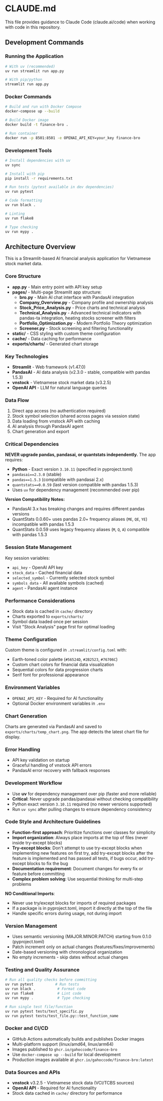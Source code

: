 # CLAUDE.md

This file provides guidance to Claude Code (claude.ai/code) when working with code in this repository.

## Development Commands

### Running the Application
```bash
# With uv (recommended)
uv run streamlit run app.py

# With pip/python
streamlit run app.py
```

### Docker Commands
```bash
# Build and run with Docker Compose
docker-compose up --build

# Build Docker image
docker build -t finance-bro .

# Run container
docker run -p 8501:8501 -e OPENAI_API_KEY=your_key finance-bro
```

### Development Tools
```bash
# Install dependencies with uv
uv sync

# Install with pip
pip install -r requirements.txt

# Run tests (pytest available in dev dependencies)
uv run pytest

# Code formatting
uv run black .

# Linting
uv run flake8

# Type checking
uv run mypy .
```

## Architecture Overview

This is a Streamlit-based AI financial analysis application for Vietnamese stock market data.

### Core Structure
- **app.py** - Main entry point with API key setup
- **pages/** - Multi-page Streamlit app structure:
  - **bro.py** - Main AI chat interface with PandasAI integration
  - **Company_Overview.py** - Company profile and ownership analysis
  - **Stock_Price_Analysis.py** - Price charts and technical analysis
  - **Technical_Analysis.py** - Advanced technical indicators with pandas-ta integration, heating stocks screener with filters
  - **Portfolio_Optimization.py** - Modern Portfolio Theory optimization
  - **Screener.py** - Stock screening and filtering functionality
- **static/** - CSS styling with custom theme configuration
- **cache/** - Data caching for performance
- **exports/charts/** - Generated chart storage

### Key Technologies
- **Streamlit** - Web framework (v1.47.0)
- **PandasAI** - AI data analysis (v2.3.0 - stable, compatible with pandas 1.5.3)
- **vnstock** - Vietnamese stock market data (v3.2.5)
- **OpenAI API** - LLM for natural language queries

### Data Flow
1. Direct app access (no authentication required)
2. Stock symbol selection (shared across pages via session state)
3. Data loading from vnstock API with caching
4. AI analysis through PandasAI agent
5. Chart generation and export

### Critical Dependencies
**NEVER upgrade pandas, pandasai, or quantstats independently.** The app requires:
- **Python** - Exact version `3.10.11` (specified in pyproject.toml)
- `pandasai==2.3.0` (stable)
- `pandas==1.5.3` (compatible with pandasai 2.x)
- `quantstats==0.0.59` (last version compatible with pandas 1.5.3)
- Uses `uv` for dependency management (recommended over pip)

**Version Compatibility Notes:**
- PandasAI 3.x has breaking changes and requires different pandas versions
- QuantStats 0.0.60+ uses pandas 2.0+ frequency aliases (`ME`, `QE`, `YE`) incompatible with pandas 1.5.3
- QuantStats 0.0.59 uses legacy frequency aliases (`M`, `Q`, `A`) compatible with pandas 1.5.3

### Session State Management
Key session variables:
- `api_key` - OpenAI API key
- `stock_data` - Cached financial data
- `selected_symbol` - Currently selected stock symbol
- `symbols_data` - All available symbols (cached)
- `agent` - PandasAI agent instance

### Performance Considerations
- Stock data is cached in `cache/` directory
- Charts exported to `exports/charts/`
- Symbol data loaded once per session
- Visit "Stock Analysis" page first for optimal loading

### Theme Configuration
Custom theme is configured in `.streamlit/config.toml` with:
- Earth-toned color palette (`#56524D`, `#2B2523`, `#76706C`)
- Custom chart colors for financial data visualization
- Sequential colors for data progression charts
- Serif font for professional appearance

### Environment Variables
- `OPENAI_API_KEY` - Required for AI functionality
- Optional Docker environment variables in `.env`

### Chart Generation
Charts are generated via PandasAI and saved to `exports/charts/temp_chart.png`. The app detects the latest chart file for display.

### Error Handling
- API key validation on startup
- Graceful handling of vnstock API errors
- PandasAI error recovery with fallback responses

### Development Workflow
- Use **uv** for dependency management over pip (faster and more reliable)
- **Critical**: Never upgrade pandas/pandasai without checking compatibility
- Python exact version `3.10.11` required (no newer versions supported)
- Run `uv sync` after pulling changes to ensure dependency consistency

### Code Style and Architecture Guidelines
- **Function-first approach**: Prioritize functions over classes for simplicity
- **Import organization**: Always place imports at the top of files (never inside try-except blocks)
- **Try-except blocks**: Don't attempt to use try-except blocks when implementing new features on first try, add try-except blocks after the feature is implemented and has passed all tests, if bugs occur, add try-except blocks to fix the bug
- **Documentation requirement**: Document changes for every fix or feature before committing
- **Complex problem solving**: Use sequential thinking for multi-step problems

**NO Conditional Imports**: 
  - Never use try/except blocks for imports of required packages
  - If a package is in pyproject.toml, import it directly at the top of the file
  - Handle specific errors during usage, not during import
 

### Version Management
- Uses semantic versioning (MAJOR.MINOR.PATCH) starting from 0.1.0 (pyproject.toml)
- Patch increment only on actual changes (features/fixes/improvements)
- Date-based versioning with chronological organization
- No empty increments - skip dates without actual changes

### Testing and Quality Assurance
```bash
# Run all quality checks before committing
uv run pytest          # Run tests
uv run black .          # Format code  
uv run flake8           # Lint code
uv run mypy .           # Type checking

# Run single test file/function
uv run pytest tests/test_specific.py
uv run pytest tests/test_file.py::test_function_name
```

### Docker and CI/CD
- GitHub Actions automatically builds and publishes Docker images
- Multi-platform support (linux/amd64, linux/arm64)
- Images published to `ghcr.io/gahoccode/finance-bro` 
- Use `docker-compose up --build` for local development
- Production images available at `ghcr.io/gahoccode/finance-bro:latest`

### Data Sources and APIs
- **vnstock** v3.2.5 - Vietnamese stock data (VCI/TCBS sources)  
- **OpenAI API** - Required for AI functionality
- Stock data cached in `cache/` directory for performance